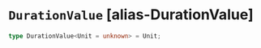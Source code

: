 # `DurationValue` [alias-DurationValue]
```typescript
type DurationValue<Unit = unknown> = Unit;
```

